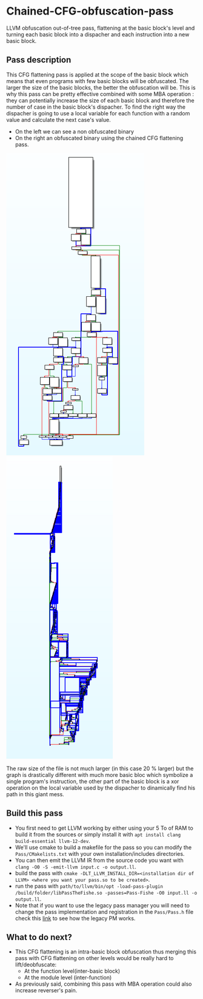 # Chained-CFG-obfuscation-pass
LLVM obfuscation out-of-tree pass, flattening at the basic block's level and turning each basic block into a dispacher and each instruction into a new basic block.

## Pass description
This CFG flattening pass is applied at the scope of the basic block which means that even programs with few basic blocks will be obfuscated. The larger the size of the basic blocks, the better the obfuscation will be. This is why this pass can be pretty effective combined with some MBA operation : they can potentially increase the size of each basic block and therefore the number of case in the basic block's dispacher. To find the right way the dispacher is going to use a local variable for each function with a random value and calculate the next case's value.

* On the left we can see a non obfuscated binary
* On the right an obfuscated binary using the chained CFG flattening pass.

![Non obfuscated binary](./screenshots/NonObf.PNG)
![Non obfuscated binary](./screenshots/Obf.PNG)

The raw size of the file is not much larger (in this case 20 % larger) but the graph is drastically different with much more basic bloc which symbolize a single program's instruction, the other part of the basic block is a xor operation on the local variable used by the dispacher to dinamically find his path in this giant mess.

## Build this pass
* You first need to get LLVM working by either using your 5 To of RAM to build it from the sources or simply install it with ```apt install clang build-essential llvm-12-dev```.
* We'll use cmake to build a makefile for the pass so you can modify the ```Pass/CMakelists.txt``` with your own installation/includes directories.
* You can then emit the LLVM IR from the source code you want with ```clang -O0 -S -emit-llvm input.c -o output.ll```.
* build the pass with ```cmake -DLT_LLVM_INSTALL_DIR=<installation dir of LLVM> <where you want your pass.so to be created>```.
* run the pass with ```path/to/llvm/bin/opt -load-pass-plugin /build/folder/libPassTheFishe.so -passes=Pass-Fishe -O0 input.ll -o output.ll```.
* Note that if you want to use the legacy pass manager you will need to change the pass implementation and registration in the ```Pass/Pass.h``` file check this [link](https://llvm.org/docs/WritingAnLLVMPass.html) to see how the legacy PM works.

## What to do next?
* This CFG flattening is an intra-basic block obfuscation thus merging this pass with CFG flattening on other levels would be really hard to lift/deobfuscate:
    + At the function level(inter-basic block)
    + At the module level (inter-function)
* As previously said, combining this pass with MBA operation could also increase reverser's pain.

